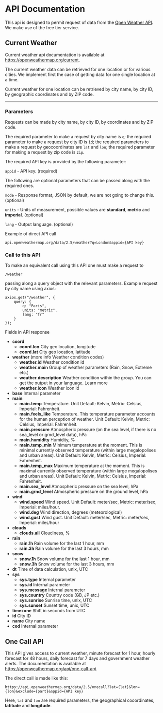 # API Documentation

This api is designed to permit request of data from the [Open Weather API](https://openweathermap.org/api). We make use of the free tier service.

## Current Weather

Current weather api documentation is available at https://openweathermap.org/current. 

The current weather data can be retrieved for one location or for various cities. We implement first the case of getting data for one single location at a time.

Current weather for one location can be retrieved by city name, by city ID, by geographic coordinates and by ZIP code. 

---

### Parameters

Requests can be made by city name, by city ID, by coordinates and by ZIP code. 

The required parameter to make a request by city name is `q`; the required parameter to make a request by city ID is `id`; the required parameters to make a request by geocoordinates are `lat` and `lon`; the required parameter for making a request by zip code is `zip`.

The required API key is provided by the following parameter:

`appid` - API key. (required)

The following are optional parameters that can be passed along with the required ones.

`mode` - Response format, JSON by default, we are not going to change this. (optional)

`units` - Units of measurement, possible values are **standard**, **metric** and **imperial**. (optional)

`lang` - Output language. (optional)

Example of direct API call 

    api.openweathermap.org/data/2.5/weather?q=London&appid={API key}


### Call to this API

To make an equivalent call using this API one must make a request to 

    /weather

passing along a query object with the relevant parameters. Example request by city name using axios:

    axios.get("/weather", {
        query: {
            q: "Paris",
            units: "metric",
            lang: "fr"
        }
    });

Fields in API response

- **coord**
    - **coord.lon** City geo location, longitude
    - **coord.lat** City geo location, latitude
- **weather** (more info Weather condition codes)
    - **<b>weather.id</b>** Weather condition id
    - **weather.main** Group of weather parameters (Rain, Snow, Extreme etc.)
    - **weather.description** Weather condition within the group. You can get the output in your language. Learn more
    - **weather.icon** Weather icon id
- **base** Internal parameter
- **main**
    - **main.temp** Temperature. Unit Default: Kelvin, Metric: Celsius, Imperial: Fahrenheit.
    - **main.feels_like** Temperature. This temperature parameter accounts for the human perception of weather. Unit Default: Kelvin, Metric: Celsius, Imperial: Fahrenheit.
    - **main.pressure** Atmospheric pressure (on the sea level, if there is no sea_level or grnd_level data), hPa
    - **main.humidity** Humidity, %
    - **main.temp_min** Minimum temperature at the moment. This is minimal currently observed temperature (within large megalopolises and urban areas). Unit Default: Kelvin, Metric: Celsius, Imperial: Fahrenheit.
    - **main.temp_max** Maximum temperature at the moment. This is maximal currently observed temperature (within large megalopolises and urban areas). Unit Default: Kelvin, Metric: Celsius, Imperial: Fahrenheit.
    - **main.sea_level** Atmospheric pressure on the sea level, hPa
    - **main.grnd_level** Atmospheric pressure on the ground level, hPa
- **wind**
    - **wind.speed** Wind speed. Unit Default: meter/sec, Metric: meter/sec, Imperial: miles/hour.
    - **wind.deg** Wind direction, degrees (meteorological)
    - **wind.gust** Wind gust. Unit Default: meter/sec, Metric: meter/sec, Imperial: miles/hour
- **clouds**
    - **clouds.all** Cloudiness, %
- **rain**
    - **rain.1h** Rain volume for the last 1 hour, mm
    - **rain.3h** Rain volume for the last 3 hours, mm
- **snow**
    - **snow.1h** Snow volume for the last 1 hour, mm
    - **snow.3h** Snow volume for the last 3 hours, mm
- **dt** Time of data calculation, unix, UTC
- **sys**
    - **sys.type** Internal parameter
    - **<b>sys.id</b>** Internal parameter
    - **sys.message** Internal parameter
    - **sys.country** Country code (GB, JP etc.)
    - **sys.sunrise** Sunrise time, unix, UTC
    - **sys.sunset** Sunset time, unix, UTC
- **timezone** Shift in seconds from UTC
- **id** City ID
- **name** City name
- **cod** Internal parameter


## One Call API

This API gives access to current weather, minute forecast for 1 hour, hourly forecast for 48 hours, daily forecast for 7 days and government weather alerts. The documentation is available at <https://openweathermap.org/api/one-call-api>. 

The direct call is made like this: 

    https://api.openweathermap.org/data/2.5/onecall?lat={lat}&lon={lon}&exclude={part}&appid={API key}


Here, `lat` and `lon` are required parameters, the geographical cooordinates, **latitude** and **longitude**. 